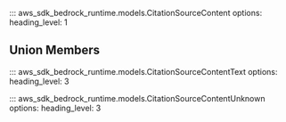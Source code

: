 ::: aws_sdk_bedrock_runtime.models.CitationSourceContent
    options:
        heading_level: 1

## Union Members

::: aws_sdk_bedrock_runtime.models.CitationSourceContentText
    options:
        heading_level: 3

::: aws_sdk_bedrock_runtime.models.CitationSourceContentUnknown
    options:
        heading_level: 3

